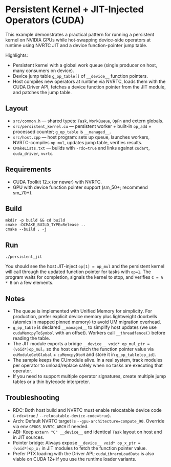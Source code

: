 # Persistent Kernel + JIT-Injected Operators (CUDA)

This example demonstrates a practical pattern for running a persistent kernel on NVIDIA GPUs while hot-swapping device-side operators at runtime using NVRTC JIT and a device function-pointer jump table.

Highlights:
- Persistent kernel with a global work queue (single producer on host, many consumers on device).
- Device jump table `g_op_table[]` of `__device__` function pointers.
- Host compiles new operators at runtime via NVRTC, loads them with the CUDA Driver API, fetches a device function pointer from the JIT module, and patches the jump table.

## Layout
- `src/common.h` — shared types: `Task`, `WorkQueue`, `OpFn` and extern globals.
- `src/persistent_kernel.cu` — persistent worker + built-in `op_add` + processed counter; `g_op_table` is `__managed__`.
- `src/host.cpp` — host program: sets up queue, launches workers, NVRTC-compiles `op_mul`, updates jump table, verifies results.
- `CMakeLists.txt` — builds with `-rdc=true` and links against `cudart`, `cuda_driver`, `nvrtc`.

## Requirements
- CUDA Toolkit 12.x (or newer) with NVRTC.
- GPU with device function pointer support (sm_50+; recommend sm_70+).

## Build
```
mkdir -p build && cd build
cmake -DCMAKE_BUILD_TYPE=Release ..
cmake --build . -j
```

## Run
```
./persistent_jit
```
You should see the host JIT-inject `op[1] = op_mul` and the persistent kernel will call through the updated function pointer for tasks with `op=1`. The program waits for completion, signals the kernel to stop, and verifies `C = A * B` on a few elements.

## Notes
- The queue is implemented with Unified Memory for simplicity. For production, prefer explicit device memory plus lightweight doorbells (atomics in mapped pinned memory) to avoid UM migration overhead.
- `g_op_table` is declared `__managed__` to simplify host updates (we use `cudaMemcpyToSymbol` with an offset). Workers call `__threadfence()` before reading the table.
- The JIT module exports a bridge `__device__ void* op_mul_ptr = (void*)op_mul;` so the host can fetch the function pointer value via `cuModuleGetGlobal` + `cuMemcpyDtoH` and store it in `g_op_table[op_id]`.
- The sample keeps the CUmodule alive. In a real system, track modules per operator to unload/replace safely when no tasks are executing that operator.
- If you need to support multiple operator signatures, create multiple jump tables or a thin bytecode interpreter.

## Troubleshooting
- RDC: Both host build and NVRTC must enable relocatable device code (`-rdc=true` / `--relocatable-device-code=true`).
- Arch: Default NVRTC target is `--gpu-architecture=compute_90`. Override via env `GPUOS_NVRTC_ARCH` if needed.
- ABI: Keep `extern "C" __device__` and identical `Task` layout on host and in JIT sources.
- Pointer bridge: Always expose `__device__ void* op_x_ptr = (void*)op_x;` in JIT modules to fetch the function pointer value.
- Prefer PTX loading with the Driver API; `cudaLibraryLoadData` is also viable on CUDA 12+ if you use the runtime loader variants.
